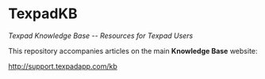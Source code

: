 TexpadKB
========

*Texpad Knowledge Base -- Resources for Texpad Users*

This repository accompanies articles on the main **Knowledge Base** website:

http://support.texpadapp.com/kb


